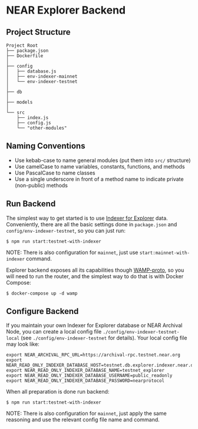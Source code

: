 # NEAR Explorer Backend

## Project Structure

```
Project Root
├── package.json
├── Dockerfile
│
├── config
│   ├── database.js
│   ├── env-indexer-mainnet
│   └── env-indexer-testnet
│
├── db
│
├── models
│
└── src
    ├── index.js
    ├── config.js
    └── "other-modules"
```

## Naming Conventions

-   Use kebab-case to name general modules (put them into `src/` structure)
-   Use camelCase to name variables, constants, functions, and methods
-   Use PascalCase to name classes
-   Use a single underscore in front of a method name to indicate private (non-public) methods

## Run Backend

The simplest way to get started is to use [Indexer for Explorer](https://github.com/near/near-indexer-for-explorer) data.
Conveniently, there are all the basic settings done in `package.json` and `config/env-indexer-testnet`, so you can just run:

```
$ npm run start:testnet-with-indexer
```

NOTE: There is also configuration for `mainnet`, just use `start:mainnet-with-indexer` command.

Explorer backend exposes all its capabilities though [WAMP-proto](https://wamp-proto.org/), so you will need to run the router, and the simplest way to do that is with Docker Compose:

```
$ docker-compose up -d wamp
```

## Configure Backend

If you maintain your own Indexer for Explorer database or NEAR Archival Node, you can create a local config file `./config/env-indexer-testnet-local` (see `./config/env-indexer-testnet` for details).
Your local config file may look like:

```
export NEAR_ARCHIVAL_RPC_URL=https://archival-rpc.testnet.near.org
export NEAR_READ_ONLY_INDEXER_DATABASE_HOST=testnet.db.explorer.indexer.near.dev
export NEAR_READ_ONLY_INDEXER_DATABASE_NAME=testnet_explorer
export NEAR_READ_ONLY_INDEXER_DATABASE_USERNAME=public_readonly
export NEAR_READ_ONLY_INDEXER_DATABASE_PASSWORD=nearprotocol
```

When all preparation is done run backend:

```
$ npm run start:testnet-with-indexer
```

NOTE: There is also configuration for `mainnet`, just apply the same reasoning and use the relevant config file name and command.
